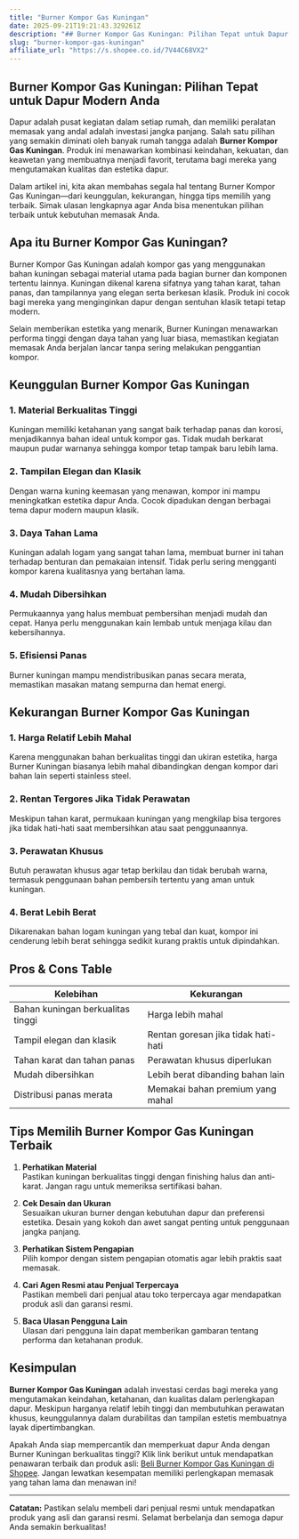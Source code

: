 ```yaml
---
title: "Burner Kompor Gas Kuningan"
date: 2025-09-21T19:21:43.329261Z
description: "## Burner Kompor Gas Kuningan: Pilihan Tepat untuk Dapur Modern Anda..."
slug: "burner-kompor-gas-kuningan"
affiliate_url: "https://s.shopee.co.id/7V44C68VX2"
---
```

## Burner Kompor Gas Kuningan: Pilihan Tepat untuk Dapur Modern Anda

Dapur adalah pusat kegiatan dalam setiap rumah, dan memiliki peralatan memasak yang andal adalah investasi jangka panjang. Salah satu pilihan yang semakin diminati oleh banyak rumah tangga adalah **Burner Kompor Gas Kuningan**. Produk ini menawarkan kombinasi keindahan, kekuatan, dan keawetan yang membuatnya menjadi favorit, terutama bagi mereka yang mengutamakan kualitas dan estetika dapur.

Dalam artikel ini, kita akan membahas segala hal tentang Burner Kompor Gas Kuningan—dari keunggulan, kekurangan, hingga tips memilih yang terbaik. Simak ulasan lengkapnya agar Anda bisa menentukan pilihan terbaik untuk kebutuhan memasak Anda.

## Apa itu Burner Kompor Gas Kuningan?

Burner Kompor Gas Kuningan adalah kompor gas yang menggunakan bahan kuningan sebagai material utama pada bagian burner dan komponen tertentu lainnya. Kuningan dikenal karena sifatnya yang tahan karat, tahan panas, dan tampilannya yang elegan serta berkesan klasik. Produk ini cocok bagi mereka yang menginginkan dapur dengan sentuhan klasik tetapi tetap modern.

Selain memberikan estetika yang menarik, Burner Kuningan menawarkan performa tinggi dengan daya tahan yang luar biasa, memastikan kegiatan memasak Anda berjalan lancar tanpa sering melakukan penggantian kompor.

## Keunggulan Burner Kompor Gas Kuningan

### 1. Material Berkualitas Tinggi
Kuningan memiliki ketahanan yang sangat baik terhadap panas dan korosi, menjadikannya bahan ideal untuk kompor gas. Tidak mudah berkarat maupun pudar warnanya sehingga kompor tetap tampak baru lebih lama.

### 2. Tampilan Elegan dan Klasik
Dengan warna kuning keemasan yang menawan, kompor ini mampu meningkatkan estetika dapur Anda. Cocok dipadukan dengan berbagai tema dapur modern maupun klasik.

### 3. Daya Tahan Lama
Kuningan adalah logam yang sangat tahan lama, membuat burner ini tahan terhadap benturan dan pemakaian intensif. Tidak perlu sering mengganti kompor karena kualitasnya yang bertahan lama.

### 4. Mudah Dibersihkan
Permukaannya yang halus membuat pembersihan menjadi mudah dan cepat. Hanya perlu menggunakan kain lembab untuk menjaga kilau dan kebersihannya.

### 5. Efisiensi Panas
Burner kuningan mampu mendistribusikan panas secara merata, memastikan masakan matang sempurna dan hemat energi.

## Kekurangan Burner Kompor Gas Kuningan

### 1. Harga Relatif Lebih Mahal
Karena menggunakan bahan berkualitas tinggi dan ukiran estetika, harga Burner Kuningan biasanya lebih mahal dibandingkan dengan kompor dari bahan lain seperti stainless steel.

### 2. Rentan Tergores Jika Tidak Perawatan
Meskipun tahan karat, permukaan kuningan yang mengkilap bisa tergores jika tidak hati-hati saat membersihkan atau saat penggunaannya.

### 3. Perawatan Khusus
Butuh perawatan khusus agar tetap berkilau dan tidak berubah warna, termasuk penggunaan bahan pembersih tertentu yang aman untuk kuningan.

### 4. Berat Lebih Berat
Dikarenakan bahan logam kuningan yang tebal dan kuat, kompor ini cenderung lebih berat sehingga sedikit kurang praktis untuk dipindahkan.

## Pros & Cons Table

| Kelebihan                               | Kekurangan                                 |
|-----------------------------------------|--------------------------------------------|
| Bahan kuningan berkualitas tinggi     | Harga lebih mahal                        |
| Tampil elegan dan klasik               | Rentan goresan jika tidak hati-hati     |
| Tahan karat dan tahan panas           | Perawatan khusus diperlukan             |
| Mudah dibersihkan                     | Lebih berat dibanding bahan lain        |
| Distribusi panas merata                | Memakai bahan premium yang mahal        |

## Tips Memilih Burner Kompor Gas Kuningan Terbaik

1. **Perhatikan Material**  
Pastikan kuningan berkualitas tinggi dengan finishing halus dan anti-karat. Jangan ragu untuk memeriksa sertifikasi bahan.

2. **Cek Desain dan Ukuran**  
Sesuaikan ukuran burner dengan kebutuhan dapur dan preferensi estetika. Desain yang kokoh dan awet sangat penting untuk penggunaan jangka panjang.

3. **Perhatikan Sistem Pengapian**  
Pilih kompor dengan sistem pengapian otomatis agar lebih praktis saat memasak.

4. **Cari Agen Resmi atau Penjual Terpercaya**  
Pastikan membeli dari penjual atau toko terpercaya agar mendapatkan produk asli dan garansi resmi.

5. **Baca Ulasan Pengguna Lain**  
Ulasan dari pengguna lain dapat memberikan gambaran tentang performa dan ketahanan produk.

## Kesimpulan

**Burner Kompor Gas Kuningan** adalah investasi cerdas bagi mereka yang mengutamakan keindahan, ketahanan, dan kualitas dalam perlengkapan dapur. Meskipun harganya relatif lebih tinggi dan membutuhkan perawatan khusus, keunggulannya dalam durabilitas dan tampilan estetis membuatnya layak dipertimbangkan.

Apakah Anda siap mempercantik dan memperkuat dapur Anda dengan Burner Kuningan berkualitas tinggi? Klik link berikut untuk mendapatkan penawaran terbaik dan produk asli: [Beli Burner Kompor Gas Kuningan di Shopee](https://s.shopee.co.id/7V44C68VX2). Jangan lewatkan kesempatan memiliki perlengkapan memasak yang tahan lama dan menawan ini!

---

**Catatan:** Pastikan selalu membeli dari penjual resmi untuk mendapatkan produk yang asli dan garansi resmi. Selamat berbelanja dan semoga dapur Anda semakin berkualitas!